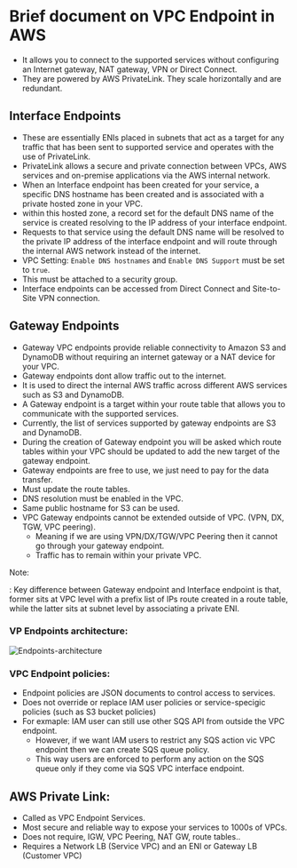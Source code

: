 # Brief document on  VPC Endpoint in AWS

- It allows you to connect to the supported services without configuring an Internet
  gateway, NAT gateway, VPN or Direct Connect.
- They are powered by AWS PrivateLink.
They scale horizontally and are redundant.

## Interface Endpoints
- These are essentially ENIs placed in subnets that act as a target for any traffic
  that has been sent to supported service and operates with the use of PrivateLink.
- PrivateLink allows a secure and private connection between VPCs, AWS services and
  on-premise applications via the AWS internal network.
- When an Interface endpoint has been created for your service, a specific DNS
  hostname has been created and is associated with a private hosted zone in your VPC.
- within this hosted zone, a record set for the default DNS name of the service
  is created resolving to the IP address of your interface endpoint.
- Requests to that service using the default DNS name will be resolved to the
  private IP address of the interface endpoint and will route through the internal
  AWS network instead of the internet.
- VPC Setting: `Enable DNS hostnames` and `Enable DNS Support` must be set to `true`.
- This must be attached to a security group.
- Interface endpoints can be accessed from Direct Connect and Site-to-Site VPN connection.

## Gateway Endpoints
- Gateway VPC endpoints provide reliable connectivity to Amazon S3 and DynamoDB without requiring an internet gateway or a NAT device for your VPC.
- Gateway endpoints dont allow traffic out to the internet. 
- It is used to direct the internal AWS traffic across different AWS services such as S3 and DynamoDB.
- A Gateway endpoint is a target within your route table that allows you to communicate with the supported services. 
- Currently, the list of services supported by gateway endpoints are S3 and DynamoDB.
- During the creation of Gateway endpoint you will be asked which route tables within your VPC should be updated to add the new target of the gateway endpoint.
- Gateway endpoints are free to use, we just need to pay for the data transfer.
- Must update the route tables.
- DNS resolution must be enabled in the VPC.
- Same public hostname for S3 can be used.
- VPC Gateway endpoints cannot be extended outside of VPC. (VPN, DX, TGW, VPC peering).
  - Meaning if we are using VPN/DX/TGW/VPC Peering then it cannot go through your gateway endpoint.
  - Traffic has to remain within your private VPC.

Note:

: Key difference between Gateway endpoint and Interface endpoint is that, former sits at VPC level with a prefix list of IPs route created in a route table, while
    the latter sits at subnet level by associating a private ENI.

### VP Endpoints architecture:

![Endpoints-architecture](https://docs.aws.amazon.com/images/whitepapers/latest/aws-privatelink/images/connectivity.png)

### VPC Endpoint policies:

- Endpoint policies are JSON documents to control access to services.
- Does not override or replace IAM user policies or service-specigic policies (such as S3 bucket policies)
- For exmaple: IAM user can still use other SQS API from outside the VPC endpoint.
  - However, if we want IAM users to restrict any SQS action vic VPC endpoint then we can create SQS queue policy.
  - This way users are enforced to perform any action on the SQS queue only if they come via SQS VPC interface endpoint.

## AWS Private Link:
- Called as VPC Endpoint Services.
- Most secure and reliable way to expose your services to 1000s of VPCs.
- Does not require, IGW, VPC Peering, NAT GW, route tables..
- Requires a Network LB (Service VPC) and an ENI or Gateway LB (Customer VPC)

